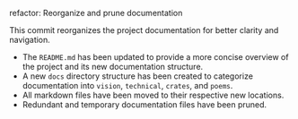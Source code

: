 refactor: Reorganize and prune documentation

This commit reorganizes the project documentation for better clarity and navigation.

- The `README.md` has been updated to provide a more concise overview of the project and its new documentation structure.
- A new `docs` directory structure has been created to categorize documentation into `vision`, `technical`, `crates`, and `poems`.
- All markdown files have been moved to their respective new locations.
- Redundant and temporary documentation files have been pruned.